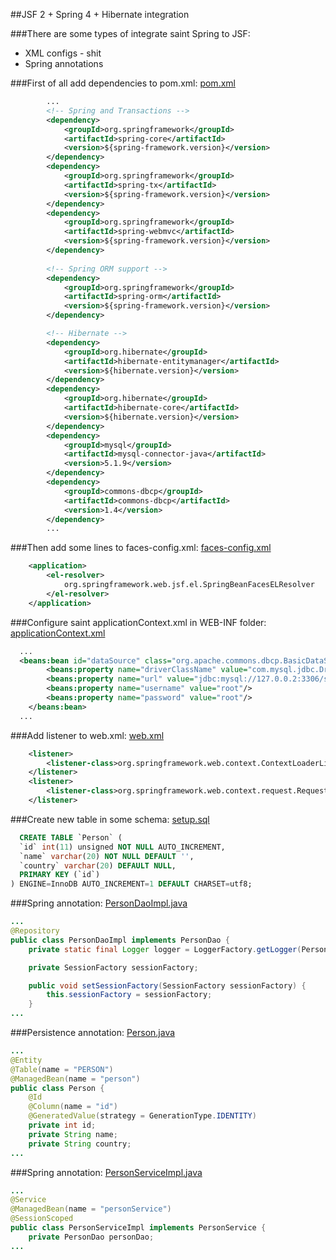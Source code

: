 ##JSF 2 + Spring 4 + Hibernate integration

###There are some types of integrate saint Spring to JSF:
+ XML configs - shit
+ Spring annotations

###First of all add dependencies to pom.xml:
[pom.xml](https://github.com/UnionOne/JSFSpringHibernate/blob/master/pom.xml#L20-L25)
```xml
        ...
        <!-- Spring and Transactions -->
        <dependency>
            <groupId>org.springframework</groupId>
            <artifactId>spring-core</artifactId>
            <version>${spring-framework.version}</version>
        </dependency>
        <dependency>
            <groupId>org.springframework</groupId>
            <artifactId>spring-tx</artifactId>
            <version>${spring-framework.version}</version>
        </dependency>
        <dependency>
            <groupId>org.springframework</groupId>
            <artifactId>spring-webmvc</artifactId>
            <version>${spring-framework.version}</version>
        </dependency>
        
        <!-- Spring ORM support -->
        <dependency>
            <groupId>org.springframework</groupId>
            <artifactId>spring-orm</artifactId>
            <version>${spring-framework.version}</version>
        </dependency>

        <!-- Hibernate -->
        <dependency>
            <groupId>org.hibernate</groupId>
            <artifactId>hibernate-entitymanager</artifactId>
            <version>${hibernate.version}</version>
        </dependency>
        <dependency>
            <groupId>org.hibernate</groupId>
            <artifactId>hibernate-core</artifactId>
            <version>${hibernate.version}</version>
        </dependency>
        <dependency>
            <groupId>mysql</groupId>
            <artifactId>mysql-connector-java</artifactId>
            <version>5.1.9</version>
        </dependency>
        <dependency>
            <groupId>commons-dbcp</groupId>
            <artifactId>commons-dbcp</artifactId>
            <version>1.4</version>
        </dependency>
        ...
```

###Then add some lines to faces-config.xml:
[faces-config.xml](https://github.com/UnionOne/JSFSpringHibernate/blob/master/src/main/webapp/WEB-INF/faces-config.xml#L7-L11)
```xml
    <application>
        <el-resolver>
            org.springframework.web.jsf.el.SpringBeanFacesELResolver
        </el-resolver>
    </application>
```

###Configure saint applicationContext.xml in WEB-INF folder:
[applicationContext.xml](https://github.com/UnionOne/JSFSpringHibernate/blob/master/src/main/webapp/WEB-INF/applicationContext.xml)
```xml
  ...
  <beans:bean id="dataSource" class="org.apache.commons.dbcp.BasicDataSource" destroy-method="close">
        <beans:property name="driverClassName" value="com.mysql.jdbc.Driver"/>
        <beans:property name="url" value="jdbc:mysql://127.0.0.2:3306/schema"/>
        <beans:property name="username" value="root"/>
        <beans:property name="password" value="root"/>
    </beans:bean>
  ...
```

###Add listener to web.xml:
[web.xml](https://github.com/UnionOne/JSFSpringHibernate/blob/master/src/main/webapp/WEB-INF/web.xml#L10-L16)
```xml
    <listener>
        <listener-class>org.springframework.web.context.ContextLoaderListener</listener-class>
    </listener>
    <listener>
        <listener-class>org.springframework.web.context.request.RequestContextListener</listener-class>
    </listener>
```

###Create new table in some schema:
[setup.sql](https://github.com/UnionOne/JSFSpringHibernate/blob/master/src/main/resources/setup.sql)
```sql
  CREATE TABLE `Person` (
  `id` int(11) unsigned NOT NULL AUTO_INCREMENT,
  `name` varchar(20) NOT NULL DEFAULT '',
  `country` varchar(20) DEFAULT NULL,
  PRIMARY KEY (`id`)
) ENGINE=InnoDB AUTO_INCREMENT=1 DEFAULT CHARSET=utf8;
```

###Spring annotation:
[PersonDaoImpl.java](https://github.com/UnionOne/JSFSpringHibernate/blob/master/src/main/java/com/itibo/spring/dao/PersonDaoImpl.java#L16)
```java
...
@Repository
public class PersonDaoImpl implements PersonDao {
    private static final Logger logger = LoggerFactory.getLogger(PersonDaoImpl.class);

    private SessionFactory sessionFactory;

    public void setSessionFactory(SessionFactory sessionFactory) {
        this.sessionFactory = sessionFactory;
    }
...
```

###Persistence annotation:
[Person.java](https://github.com/UnionOne/JSFSpringHibernate/blob/master/src/main/java/com/itibo/spring/model/Person.java#L10-L19)
```java
...
@Entity
@Table(name = "PERSON")
@ManagedBean(name = "person")
public class Person {
    @Id
    @Column(name = "id")
    @GeneratedValue(strategy = GenerationType.IDENTITY)
    private int id;
    private String name;
    private String country;
...
```

###Spring annotation:
[PersonServiceImpl.java](https://github.com/UnionOne/JSFSpringHibernate/blob/master/src/main/java/com/itibo/spring/service/PersonServiceImpl.java#L16-L20)
```java
...
@Service
@ManagedBean(name = "personService")
@SessionScoped
public class PersonServiceImpl implements PersonService {
    private PersonDao personDao;
...
```
